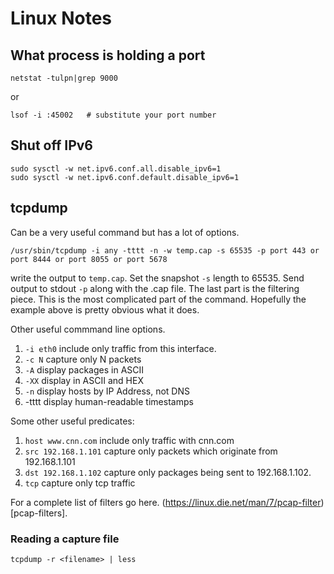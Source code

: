 # Linux Notes

## What process is holding a port
```
netstat -tulpn|grep 9000
```
or
```
lsof -i :45002   # substitute your port number
```
## Shut off IPv6
```
sudo sysctl -w net.ipv6.conf.all.disable_ipv6=1
sudo sysctl -w net.ipv6.conf.default.disable_ipv6=1
```
## tcpdump
Can be a very useful command but has a lot of options.

```
/usr/sbin/tcpdump -i any -tttt -n -w temp.cap -s 65535 -p port 443 or port 8444 or port 8055 or port 5678
```
write the output to `temp.cap`. Set the snapshot `-s`  length to 65535. Send output to stdout `-p`
along with the .cap file. The last part is the filtering piece. This is the most complicated part
of the command. Hopefully the example above is pretty obvious what it does.

Other useful commmand line options.
1. `-i eth0` include only traffic from this interface.
1. `-c N` capture only N packets
1. `-A` display packages in ASCII
1. `-XX` display in ASCII and HEX
1. `-n` display hosts by IP Address, not DNS
1. -tttt display human-readable timestamps


Some other useful predicates:
1. `host www.cnn.com` include only traffic with cnn.com
1. `src 192.168.1.101` capture only packets which originate from 192.168.1.101
1. `dst 192.168.1.102` capture only packages being sent to 192.168.1.102.
1. `tcp` capture only tcp traffic

For a complete list of filters go here. (https://linux.die.net/man/7/pcap-filter)[pcap-filters].

### Reading a capture file
```
tcpdump -r <filename> | less
```
